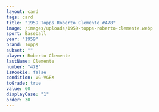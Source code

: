 ```yaml
---
layout: card
tags: card
title: "1959 Topps Roberto Clemente #478"
image: /images/uploads/1959-topps-roberto-clemente.webp
sport: Baseball
year: "1959"
brand: Topps
subset: ""
player: Roberto Clemente
lastName: Clemente
number: "478"
isRookie: false
condition: VG-VGEX
toGrade: true
value: 60
displayCase: "1"
order: 30
---
```

